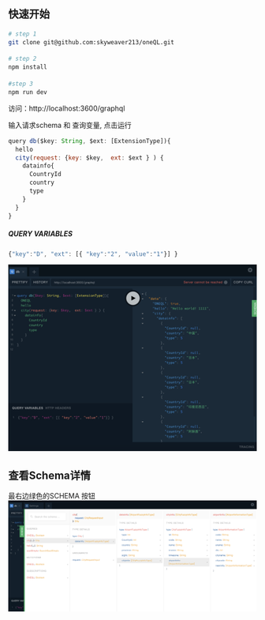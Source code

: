 快速开始
------

```sh
# step 1
git clone git@github.com:skyweaver213/oneQL.git

# step 2
npm install

#step 3
npm run dev
```

<p>访问：http://localhost:3600/graphql</p>

<p>输入请求schema 和 查询变量, 点击运行</p>

```js
query db($key: String, $ext: [ExtensionType]){
  hello
  city(request: {key: $key,  ext: $ext } ) {
    datainfo{
      CountryId
      country
      type
    }
  }
}
```

##### QUERY VARIABLES
```js
{"key":"D", "ext": [{ "key":"2", "value":"1"}] }
```

![avatar](../doc/oneQL-example.png)


查看Schema详情
------
最右边绿色的SCHEMA 按钮
![avatar](../doc/schema-detail.png)